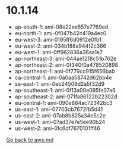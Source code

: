 
 # 10.1.14
- ap-south-1: ami-08e22ee557e7769ed
- eu-north-1: ami-0f047b42c419a4ec0
- eu-west-3: ami-0195ff6d0912e0fb1
- eu-west-2: ami-034b188a944f2c366
- eu-west-1: ami-0ff962836a36aa1e7
- ap-northeast-3: ami-044ae1218c51b762e
- ap-northeast-2: ami-0f340f0a478520898
- ap-northeast-1: ami-0f779cc915f656bab
- ca-central-1: ami-0a0aa58742d62bb4e
- sa-east-1: ami-0eb24509d2a5f32d9
- ap-southeast-1: ami-0f13a00e095fe37a6
- ap-southeast-2: ami-071fa86122b22302d
- eu-central-1: ami-090e884ac72342bc3
- us-east-1: ami-07703cb7672fb5d41
- us-east-2: ami-07ab8b825a34e5c2e
- us-west-1: ami-07ad37e7e5ee90b24
- us-west-2: ami-0fc6df7670101ff46

[Go back to aws.md](../../aws.md) 

